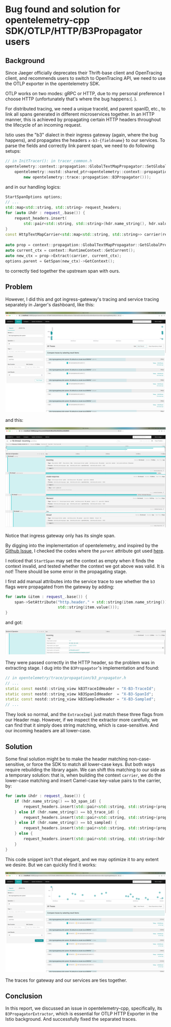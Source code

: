 # Bug found and solution for opentelemetry-cpp SDK/OTLP/HTTP/B3Propagator users

## Background

Since Jaeger officially deprecates their Thrift-base client and OpenTracing client, 
and recommends users to switch to OpenTracing API, we need to use the OTLP exporter in 
the opentelemetry SDK.

OTLP works on two modes: gRPC or HTTP, due to my personal preference I choose HTTP 
(unfortunately that's where the bug happens:(. ).

For distributed tracing, we need a unique traceId, and parent spanID, etc., 
to link all spans generated in different microservices together. In
an HTTP manner, this is achieved by propagating certain HTTP headers throughout
the lifecycle of an incoming request.

Istio uses the "b3" dialect in their ingress gateway (again, where the bug
happens), and propagates the headers `x-b3-{fieldname}` to 
our services. To parse the fields and correctly link parent span, we need to do following setups:

```c++
// in InitTracer(): in tracer_common.h
opentelemetry::context::propagation::GlobalTextMapPropagator::SetGlobalPropagator(
    opentelemetry::nostd::shared_ptr<opentelemetry::context::propagation::TextMapPropagator>(
        new opentelemetry::trace::propagation::B3Propagator()));
```

and in our handling logics:
```c++
StartSpanOptions options;
// ...
std::map<std::string, std::string> request_headers;
for (auto &hdr : request_.base()) {
    request_headers.insert(
        std::pair<std::string, std::string>(hdr.name_string(), hdr.value()));
}
const HttpTextMapCarrier<std::map<std::string, std::string>> carrier(request_headers);

auto prop = context::propagation::GlobalTextMapPropagator::GetGlobalPropagator();
auto current_ctx = context::RuntimeContext::GetCurrent();
auto new_ctx = prop->Extract(carrier, current_ctx);
options.parent = GetSpan(new_ctx)->GetContext();
```

to correctly tied together the upstream span with ours.

## Problem

However, I did this and got ingress-gateway's tracing and
service tracing separately in Jarger's dashboard, like this:

![first](first.png)

and this:

![span-first](spans.png)

Notice that ingress gateway only has its single span.

By digging into the implementation of opentelemetry, 
and inspired by the [Github Issue](https://github.com/open-telemetry/opentelemetry-cpp/issues/1223),
I checked the codes where the `parent` attribute got used
[here](https://github.com/open-telemetry/opentelemetry-cpp/blob/cf7f9e28ab6610e81a9fc2799b31bbcbef7cf613/sdk/src/trace/tracer.cc#L40).

I noticed that `StartSpan` may set the context as empty when
it finds the context invalid, and tested whether the context we
got above was valid. It is not! There should be some error in the
propagating stage.

I first add manual attributes into the service trace to see
whether the `b3` flags were propagated from the gateway by adding:

```c++
for (auto &item : request_.base()) {
    span->SetAttribute("http.header." + std::string(item.name_string()),
                       std::string(item.value()));
}
```

and got:

![attributes](fields.png)

They were passed correctly in the HTTP header, so the problem
was in extracting stage. I dug into the `B3Propagator`'s
implementation and found:

```c++
// in opentelemetry/trace/propagation/b3_propagator.h
// ...
static const nostd::string_view kB3TraceIdHeader = "X-B3-TraceId";
static const nostd::string_view kB3SpanIdHeader  = "X-B3-SpanId";
static const nostd::string_view kB3SampledHeader = "X-B3-Sampled";
// ...
```

They look so normal, and the `ExtraceImpl` just match 
these three flags from our Header map. However, if we inspect the
extractor more carefully, we can find that it simply does string
matching, which is case-sensitive. And our incoming headers are all
lower-case.

## Solution

Some final solution might be to make the header 
matching non-case-sensitive, 
or force the SDK to match all lower-case keys. 
But both ways require rebuilding the library again.
We can shift this matching to our side as a temporary
solution: that is, when building the context `carrier`,
we do the lower-case matching and insert Camel-case 
key-value pairs to the carrier, by:

```c++
for (auto &hdr : request_.base()) {
    if (hdr.name_string() == b3_span_id) {
        request_headers.insert(std::pair<std::string, std::string>(propagation::kB3SpanIdHeader, hdr.value()));
    } else if (hdr.name_string() == b3_trace_id) {
        request_headers.insert(std::pair<std::string, std::string>(propagation::kB3TraceIdHeader, hdr.value()));
    } else if (hdr.name_string() == b3_sampled) {
        request_headers.insert(std::pair<std::string, std::string>(propagation::kB3SampledHeader, hdr.value()));
    } else {
        request_headers.insert(std::pair<std::string, std::string>(hdr.name_string(), hdr.value()));
    }
}
```

This code snippet isn't that elegant, and we may optimize
it to any extent we desire. But we can quickly find it works:

![fixed](first-after.png)

The traces for gateway and our services are ties together. 

## Conclusion

In this report, we discussed an issue in opentelemetry-cpp,
specifically, its `B3PropagatorExtractor`, which is essential
for OTLP HTTP Exporter in the Istio background. And successfully
fixed the separated traces.